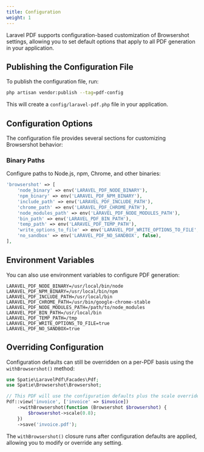 ```yaml
---
title: Configuration
weight: 1
---
```


Laravel PDF supports configuration-based customization of Browsershot settings, allowing you to set default options that apply to all PDF generation in your application.

## Publishing the Configuration File

To publish the configuration file, run:

```bash
php artisan vendor:publish --tag=pdf-config
```

This will create a `config/laravel-pdf.php` file in your application.

## Configuration Options

The configuration file provides several sections for customizing Browsershot behavior:

### Binary Paths

Configure paths to Node.js, npm, Chrome, and other binaries:

```php
'browsershot' => [
    'node_binary' => env('LARAVEL_PDF_NODE_BINARY'),
    'npm_binary' => env('LARAVEL_PDF_NPM_BINARY'),
    'include_path' => env('LARAVEL_PDF_INCLUDE_PATH'),
    'chrome_path' => env('LARAVEL_PDF_CHROME_PATH'),
    'node_modules_path' => env('LARAVEL_PDF_NODE_MODULES_PATH'),
    'bin_path' => env('LARAVEL_PDF_BIN_PATH'),
    'temp_path' => env('LARAVEL_PDF_TEMP_PATH'),
    'write_options_to_file' => env('LARAVEL_PDF_WRITE_OPTIONS_TO_FILE', false),
    'no_sandbox' => env('LARAVEL_PDF_NO_SANDBOX', false),
],
```


## Environment Variables

You can also use environment variables to configure PDF generation:

```env
LARAVEL_PDF_NODE_BINARY=/usr/local/bin/node
LARAVEL_PDF_NPM_BINARY=/usr/local/bin/npm
LARAVEL_PDF_INCLUDE_PATH=/usr/local/bin
LARAVEL_PDF_CHROME_PATH=/usr/bin/google-chrome-stable
LARAVEL_PDF_NODE_MODULES_PATH=/path/to/node_modules
LARAVEL_PDF_BIN_PATH=/usr/local/bin
LARAVEL_PDF_TEMP_PATH=/tmp
LARAVEL_PDF_WRITE_OPTIONS_TO_FILE=true
LARAVEL_PDF_NO_SANDBOX=true
```

## Overriding Configuration

Configuration defaults can still be overridden on a per-PDF basis using the `withBrowsershot()` method:

```php
use Spatie\LaravelPdf\Facades\Pdf;
use Spatie\Browsershot\Browsershot;

// This PDF will use the configuration defaults plus the scale override
Pdf::view('invoice', ['invoice' => $invoice])
    ->withBrowsershot(function (Browsershot $browsershot) {
        $browsershot->scale(0.8);
    })
    ->save('invoice.pdf');
```

The `withBrowsershot()` closure runs after configuration defaults are applied, allowing you to modify or override any setting.
